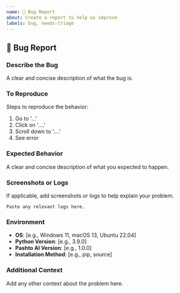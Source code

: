 ```yaml
---
name: 🐛 Bug Report
about: Create a report to help us improve
labels: bug, needs-triage
---
```


## 🐛 Bug Report

### Describe the Bug
A clear and concise description of what the bug is.

### To Reproduce
Steps to reproduce the behavior:
1. Go to '...'
2. Click on '....'
3. Scroll down to '....'
4. See error

### Expected Behavior
A clear and concise description of what you expected to happen.

### Screenshots or Logs
If applicable, add screenshots or logs to help explain your problem.

```
Paste any relevant logs here.
```

### Environment
- **OS**: [e.g., Windows 11, macOS 13, Ubuntu 22.04]
- **Python Version**: [e.g., 3.9.0]
- **Pashto AI Version**: [e.g., 1.0.0]
- **Installation Method**: [e.g., pip, source]

### Additional Context
Add any other context about the problem here.
